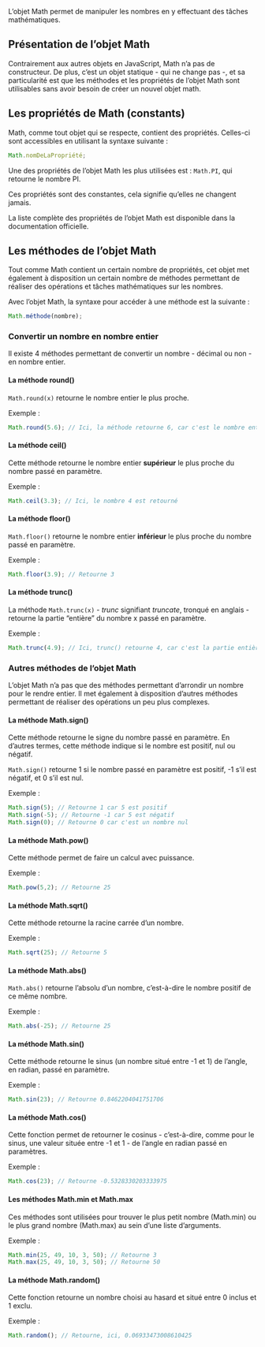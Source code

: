 L’objet Math permet de manipuler les nombres en y effectuant des tâches mathématiques.

## Présentation de l’objet Math

Contrairement aux autres objets en JavaScript, Math n’a pas de constructeur. De plus, c’est un objet statique - qui ne change pas -, et sa particularité est que les méthodes et les propriétés de l’objet Math sont utilisables sans avoir besoin de créer un nouvel objet math.

## Les propriétés de Math (constants)

Math, comme tout objet qui se respecte, contient des propriétés. Celles-ci sont accessibles en utilisant la syntaxe suivante :

```js
Math.nomDeLaPropriété;
```

Une des propriétés de l’objet Math les plus utilisées est : ```Math.PI```, qui retourne le nombre PI.

Ces propriétés sont des constantes, cela signifie qu’elles ne changent jamais. 

La liste complète des propriétés de l’objet Math est disponible dans la documentation officielle.

## Les méthodes de l’objet Math

Tout comme Math contient un certain nombre de propriétés, cet objet met également à disposition un certain nombre de méthodes permettant de réaliser des opérations et tâches mathématiques sur les nombres.

Avec l’objet Math, la syntaxe pour accéder à une méthode est la suivante :

```js
Math.méthode(nombre);
```

### Convertir un nombre en nombre entier

Il existe 4 méthodes permettant de convertir un nombre - décimal ou non - en nombre entier. 

#### La méthode round()

```Math.round(x)``` retourne le nombre entier le plus proche.

Exemple :

```js
Math.round(5.6); // Ici, la méthode retourne 6, car c'est le nombre entier le plus proche
```

#### La méthode ceil()

Cette méthode retourne le nombre entier **supérieur** le plus proche du nombre passé en paramètre. 

Exemple :

```js
Math.ceil(3.3); // Ici, le nombre 4 est retourné
```

#### La méthode floor()

```Math.floor()``` retourne le nombre entier **inférieur** le plus proche du nombre passé en paramètre. 

Exemple :

```js
Math.floor(3.9); // Retourne 3
```

#### La méthode trunc()

La méthode ```Math.trunc(x)``` - *trunc* signifiant *truncate*, tronqué en anglais - retourne la partie “entière” du nombre x passé en paramètre. 

Exemple :

```js
Math.trunc(4.9); // Ici, trunc() retourne 4, car c'est la partie entière du nombre 4.9
```

### Autres méthodes de l’objet Math

L’objet Math n’a pas que des méthodes permettant d’arrondir un nombre pour le rendre entier. Il met également à disposition d’autres méthodes permettant de réaliser des opérations un peu plus complexes.

#### La méthode Math.sign()

Cette méthode retourne le signe du nombre passé en paramètre. En d’autres termes, cette méthode indique si le nombre est positif, nul ou négatif.

```Math.sign()``` retourne 1 si le nombre passé en paramètre est positif, -1 s’il est négatif, et 0 s’il est nul.

Exemple :

```js
Math.sign(5); // Retourne 1 car 5 est positif
Math.sign(-5); // Retourne -1 car 5 est négatif
Math.sign(0); // Retourne 0 car c'est un nombre nul
```

#### La méthode Math.pow()

Cette méthode permet de faire un calcul avec puissance. 

Exemple :

```js
Math.pow(5,2); // Retourne 25 
```

#### La méthode Math.sqrt()

Cette méthode retourne la racine carrée d’un nombre.

Exemple :

```js
Math.sqrt(25); // Retourne 5
```

#### La méthode Math.abs()

```Math.abs()``` retourne l’absolu d’un nombre, c’est-à-dire le nombre positif de ce même nombre. 

Exemple :

```js
Math.abs(-25); // Retourne 25
```

#### La méthode Math.sin()

Cette méthode retourne le sinus (un nombre situé entre -1 et 1) de l’angle, en radian, passé en paramètre.

Exemple :

```js
Math.sin(23); // Retourne 0.8462204041751706
```

#### La méthode Math.cos()

Cette fonction permet de retourner le cosinus - c’est-à-dire, comme pour le sinus, une valeur située entre -1 et 1 - de l’angle en radian passé en paramètres. 

Exemple :

```js
Math.cos(23); // Retourne -0.5328330203333975
```

#### Les méthodes Math.min et Math.max

Ces méthodes sont utilisées pour trouver le plus petit nombre (Math.min) ou le plus grand nombre (Math.max) au sein d’une liste d’arguments. 

Exemple :

```js
Math.min(25, 49, 10, 3, 50); // Retourne 3
Math.max(25, 49, 10, 3, 50); // Retourne 50
```

#### La méthode Math.random()

Cette fonction retourne un nombre choisi au hasard et situé entre 0 inclus et 1 exclu.

Exemple :

```js
Math.random(); // Retourne, ici, 0.06933473008610425
```
